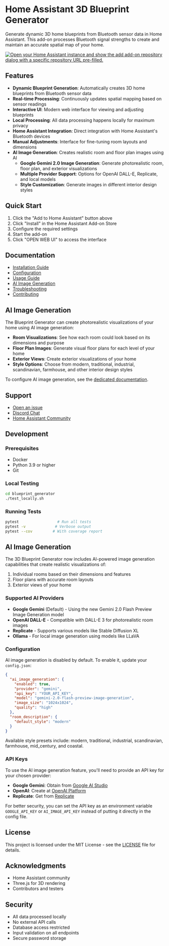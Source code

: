 # Home Assistant 3D Blueprint Generator

Generate dynamic 3D home blueprints from Bluetooth sensor data in Home Assistant. This add-on processes Bluetooth signal strengths to create and maintain an accurate spatial map of your home.

[![Open your Home Assistant instance and show the add add-on repository dialog with a specific repository URL pre-filled.](https://my.home-assistant.io/badges/supervisor_add_addon_repository.svg)](https://my.home-assistant.io/redirect/supervisor_add_addon_repository/?repository_url=https%3A%2F%2Fgithub.com%2FDeliciousHouse%2FHome-Assistant_3D_Blueprint_Generator)

## Features

- **Dynamic Blueprint Generation**: Automatically creates 3D home blueprints from Bluetooth sensor data
- **Real-time Processing**: Continuously updates spatial mapping based on sensor readings
- **Interactive UI**: Modern web interface for viewing and adjusting blueprints
- **Local Processing**: All data processing happens locally for maximum privacy
- **Home Assistant Integration**: Direct integration with Home Assistant's Bluetooth devices
- **Manual Adjustments**: Interface for fine-tuning room layouts and dimensions
- **AI Image Generation**: Creates realistic room and floor plan images using AI
  - **Google Gemini 2.0 Image Generation**: Generate photorealistic room, floor plan, and exterior visualizations
  - **Multiple Provider Support**: Options for OpenAI DALL-E, Replicate, and local models
  - **Style Customization**: Generate images in different interior design styles

## Quick Start

1. Click the "Add to Home Assistant" button above
2. Click "Install" in the Home Assistant Add-on Store
3. Configure the required settings
4. Start the add-on
5. Click "OPEN WEB UI" to access the interface

## Documentation

- [Installation Guide](blueprint_generator/DOCS.md#installation)
- [Configuration](blueprint_generator/DOCS.md#configuration)
- [Usage Guide](blueprint_generator/DOCS.md#usage)
- [AI Image Generation](docs/ai_image_generation.md)
- [Troubleshooting](blueprint_generator/DOCS.md#troubleshooting)
- [Contributing](CONTRIBUTING.md)

## AI Image Generation

The Blueprint Generator can create photorealistic visualizations of your home using AI image generation:

- **Room Visualizations**: See how each room could look based on its dimensions and purpose
- **Floor Plan Images**: Generate visual floor plans for each level of your home
- **Exterior Views**: Create exterior visualizations of your home
- **Style Options**: Choose from modern, traditional, industrial, scandinavian, farmhouse, and other interior design styles

To configure AI image generation, see the [dedicated documentation](docs/ai_image_generation.md).

## Support

- [Open an issue](https://github.com/DeliciousHouse/Home-Assistant_3D_Blueprint_Generator/issues)
- [Discord Chat](https://discord.gg/c5DvZ4e)
- [Home Assistant Community](https://community.home-assistant.io)

## Development

### Prerequisites

- Docker
- Python 3.9 or higher
- Git

### Local Testing

```bash
cd blueprint_generator
./test_locally.sh
```

### Running Tests

```bash
pytest                 # Run all tests
pytest -v             # Verbose output
pytest --cov         # With coverage report
```

## AI Image Generation

The 3D Blueprint Generator now includes AI-powered image generation capabilities that create realistic visualizations of:

1. Individual rooms based on their dimensions and features
2. Floor plans with accurate room layouts
3. Exterior views of your home

### Supported AI Providers

- **Google Gemini** (Default) - Using the new Gemini 2.0 Flash Preview Image Generation model
- **OpenAI DALL-E** - Compatible with DALL-E 3 for photorealistic room images
- **Replicate** - Supports various models like Stable Diffusion XL
- **Ollama** - For local image generation using models like LLaVA

### Configuration

AI image generation is disabled by default. To enable it, update your `config.json`:

```json
{
  "ai_image_generation": {
    "enabled": true,
    "provider": "gemini",
    "api_key": "YOUR_API_KEY",
    "model": "gemini-2.0-flash-preview-image-generation",
    "image_size": "1024x1024",
    "quality": "high"
  },
  "room_description": {
    "default_style": "modern"
  }
}
```

Available style presets include: modern, traditional, industrial, scandinavian, farmhouse, mid_century, and coastal.

### API Keys

To use the AI image generation feature, you'll need to provide an API key for your chosen provider:

- **Google Gemini**: Obtain from [Google AI Studio](https://makersuite.google.com/)
- **OpenAI**: Create at [OpenAI Platform](https://platform.openai.com/)
- **Replicate**: Get from [Replicate](https://replicate.com/)

For better security, you can set the API key as an environment variable `GOOGLE_API_KEY` or `AI_IMAGE_API_KEY` instead of putting it directly in the config file.

## License

This project is licensed under the MIT License - see the [LICENSE](LICENSE) file for details.

## Acknowledgments

- Home Assistant community
- Three.js for 3D rendering
- Contributors and testers

## Security

- All data processed locally
- No external API calls
- Database access restricted
- Input validation on all endpoints
- Secure password storage
